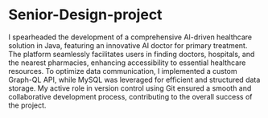 # Senior-Design-project
I spearheaded the development of a comprehensive AI-driven healthcare solution in Java, featuring an innovative AI doctor for primary treatment. The platform seamlessly facilitates users in finding doctors, hospitals, and the nearest pharmacies, enhancing accessibility to essential healthcare resources. To optimize data communication, I implemented a custom Graph-QL API, while MySQL was leveraged for efficient and structured data storage. My active role in version control using Git ensured a smooth and collaborative development process, contributing to the overall success of the project.




